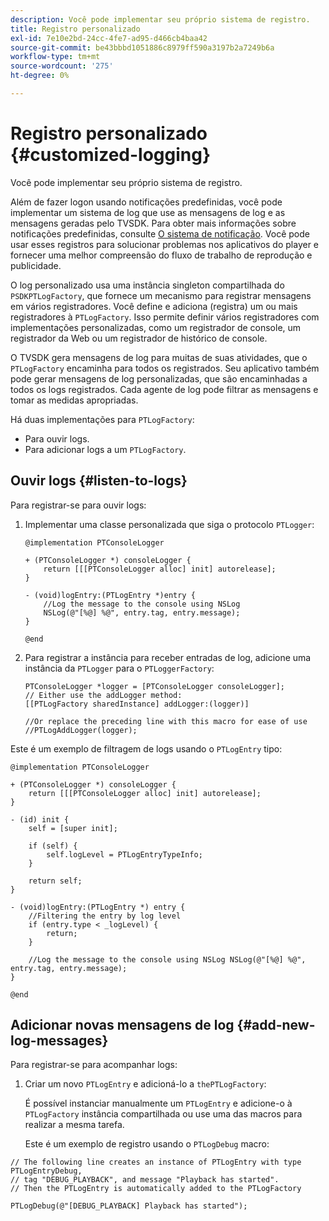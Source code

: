 ```yaml
---
description: Você pode implementar seu próprio sistema de registro.
title: Registro personalizado
exl-id: 7e10e2bd-24cc-4fe7-ad95-d466cb4baa42
source-git-commit: be43bbbd1051886c8979ff590a3197b2a7249b6a
workflow-type: tm+mt
source-wordcount: '275'
ht-degree: 0%

---
```


# Registro personalizado {#customized-logging}

Você pode implementar seu próprio sistema de registro.

Além de fazer logon usando notificações predefinidas, você pode implementar um sistema de log que use as mensagens de log e as mensagens geradas pelo TVSDK. Para obter mais informações sobre notificações predefinidas, consulte [O sistema de notificação](../c-psdk-ios-1.4-notification-system/c-psdk-ios-1.4-notification-system.md). Você pode usar esses registros para solucionar problemas nos aplicativos do player e fornecer uma melhor compreensão do fluxo de trabalho de reprodução e publicidade.

O log personalizado usa uma instância singleton compartilhada do `PSDKPTLogFactory`, que fornece um mecanismo para registrar mensagens em vários registradores. Você define e adiciona (registra) um ou mais registradores à `PTLogFactory`. Isso permite definir vários registradores com implementações personalizadas, como um registrador de console, um registrador da Web ou um registrador de histórico de console.

O TVSDK gera mensagens de log para muitas de suas atividades, que o `PTLogFactory` encaminha para todos os registrados. Seu aplicativo também pode gerar mensagens de log personalizadas, que são encaminhadas a todos os logs registrados. Cada agente de log pode filtrar as mensagens e tomar as medidas apropriadas.

Há duas implementações para `PTLogFactory`:

* Para ouvir logs.
* Para adicionar logs a um `PTLogFactory`.

## Ouvir logs {#listen-to-logs}

Para registrar-se para ouvir logs:
1. Implementar uma classe personalizada que siga o protocolo `PTLogger`:

   ```
   @implementation PTConsoleLogger 
   
   + (PTConsoleLogger *) consoleLogger { 
       return [[[PTConsoleLogger alloc] init] autorelease]; 
   } 
   
   - (void)logEntry:(PTLogEntry *)entry { 
       //Log the message to the console using NSLog  
       NSLog(@"[%@] %@", entry.tag, entry.message); 
   } 
   
   @end
   ```

1. Para registrar a instância para receber entradas de log, adicione uma instância da `PTLogger` para o `PTLoggerFactory`:

   ```
   PTConsoleLogger *logger = [PTConsoleLogger consoleLogger]; 
   // Either use the addLogger method: 
   [[PTLogFactory sharedInstance] addLogger:(logger)] 
   
   //Or replace the preceding line with this macro for ease of use 
   //PTLogAddLogger(logger); 
   ```

<!--<a id="example_3738B5A8B4C048D28695E62297CF39E3"></a>-->

Este é um exemplo de filtragem de logs usando o `PTLogEntry` tipo:

```
@implementation PTConsoleLogger 
 
+ (PTConsoleLogger *) consoleLogger { 
    return [[[PTConsoleLogger alloc] init] autorelease]; 
} 
 
- (id) init { 
    self = [super init]; 
 
    if (self) { 
        self.logLevel = PTLogEntryTypeInfo; 
    } 
 
    return self; 
} 
 
- (void)logEntry:(PTLogEntry *) entry { 
    //Filtering the entry by log level  
    if (entry.type < _logLevel) { 
        return; 
    } 
 
    //Log the message to the console using NSLog NSLog(@"[%@] %@", entry.tag, entry.message); 
} 
 
@end
```

## Adicionar novas mensagens de log {#add-new-log-messages}

Para registrar-se para acompanhar logs:
1. Criar um novo `PTLogEntry` e adicioná-lo a `thePTLogFactory`:

   É possível instanciar manualmente um `PTLogEntry` e adicione-o à `PTLogFactory` instância compartilhada ou use uma das macros para realizar a mesma tarefa.

   Este é um exemplo de registro usando o `PTLogDebug` macro:

<!--<a id="example_F014436E1686468F941F4EBD1A21B18E"></a>-->

```
// The following line creates an instance of PTLogEntry with type PTLogEntryDebug, 
// tag "DEBUG_PLAYBACK", and message "Playback has started". 
// Then the PTLogEntry is automatically added to the PTLogFactory  
 
PTLogDebug(@"[DEBUG_PLAYBACK] Playback has started");
```
